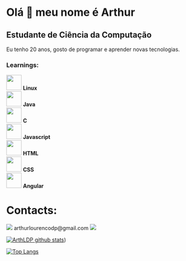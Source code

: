 Olá 👋 meu nome é Arthur
==========================

Estudante de Ciência da Computação
-----------------------------

Eu tenho 20 anos, gosto de programar e aprender novas tecnologias.

### Learnings:

<div>
  <div>
    <img style="height: 40px; width: 40px;" src="https://cdn.jsdelivr.net/gh/devicons/devicon@latest/icons/linux/linux-original.svg" />
    <b>Linux</b>
  </div>

  <div>
      <img style="height: 40px; width: 40px;" src="https://cdn.jsdelivr.net/gh/devicons/devicon@latest/icons/java/java-original-wordmark.svg"/>
      <b>Java</b>
  </div>

  <div>
      <img style="height: 40px; width: 40px;" src="https://cdn.jsdelivr.net/gh/devicons/devicon@latest/icons/c/c-original.svg"/>
      <b>C</b>
  </div>

  <div>
      <img style="height: 40px; width: 40px;" src="https://cdn.jsdelivr.net/gh/devicons/devicon@latest/icons/javascript/javascript-original.svg"/>
      <b>Javascript</b>
  </div>

  <div>
    <img style="height: 40px; width: 40px;" src="https://cdn.jsdelivr.net/gh/devicons/devicon@latest/icons/html5/html5-original-wordmark.svg"/>
    <b>HTML</b>
  </div>

  <div>
    <img style="height: 40px; width: 40px;" src="https://cdn.jsdelivr.net/gh/devicons/devicon@latest/icons/css3/css3-original-wordmark.svg"/>
    <b>CSS</b>
  </div>

  <div>
    <img style="height: 40px; width: 40px;" src="https://cdn.jsdelivr.net/gh/devicons/devicon@latest/icons/angular/angular-original.svg"/>
    <b>Angular</b>
  </div>
</div>

# Contacts:
<div>
<img src="https://img.shields.io/badge/Gmail-D14836?style=for-the-badge&logo=gmail&logoColor=white"> arthurlourencodp@gmail.com
<a href= "https://www.linkedin.com/in/arthur-pessoa-914406235/" target="_blank"><img src="https://img.shields.io/badge/-LinkedIn-%230077B5?style=for-the-badge&logo=linkedin&logoColor=white" target="_blank"></a> 
</div>


[![ArthLDP github stats](https://github-readme-stats.vercel.app/api?username=ArthLDP&show_icons=true&title_color=fff&icon_color=37aaff&text_color=f8f8f2&bg_color=171c24&count_private=true)](https://github.com/ArthLDP))

[![Top Langs](https://github-readme-stats.vercel.app/api/top-langs/?username=ArthLDP&layout=compact&title_color=fff&text_color=f8f8f2&hide=java&bg_color=171c24)](https://github.com/ArthLDP)
